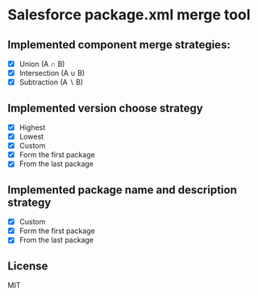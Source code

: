 # Salesforce package.xml merge tool

## Implemented component merge strategies:

- [x] Union (A ∩ B)
- [x] Intersection (A ∪ B)
- [x] Subtraction (A ∖ B)

## Implemented version choose strategy

- [x] Highest
- [x] Lowest
- [x] Custom
- [x] Form the first package
- [x] From the last package

## Implemented package name and description strategy

- [x] Custom
- [x] Form the first package
- [x] From the last package

## License

MIT